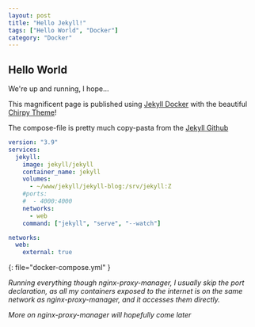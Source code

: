 ```yaml
---
layout: post
title: "Hello Jekyll!"
tags: ["Hello World", "Docker"]
category: "Docker"
---
```


## Hello World

We're up and running, I hope...

<!--more-->

This magnificent page is published using [Jekyll Docker](https://github.com/envygeeks/jekyll-docker/blob/master/README.md) with the beautiful [Chirpy Theme](https://chirpy.cotes.page/)!

The compose-file is pretty much copy-pasta from the [Jekyll Github](https://github.com/envygeeks/jekyll-docker/blob/master/README.md)

```yml
version: "3.9"
services:
  jekyll:
    image: jekyll/jekyll
    container_name: jekyll
    volumes:
      - ~/www/jekyll/jekyll-blog:/srv/jekyll:Z
    #ports:
    #  - 4000:4000
    networks:
      - web
    command: ["jekyll", "serve", "--watch"]

networks:
  web:
    external: true
```

{: file="docker-compose.yml" }

_Running everything though nginx-proxy-manager, I usually skip the port declaration, as all my containers exposed to the internet is on the same network as nginx-proxy-manager, and it accesses them directly._

_More on nginx-proxy-manager will hopefully come later_
